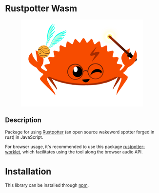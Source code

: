# Rustpotter Wasm

<div align="center">
    <img src="https://raw.githubusercontent.com/GiviMAD/rustpotter/0f1094278c36953cd265dbfe33430a42b176fe0e/logo.png" width="400px"> 
</div>

## Description

Package for using [Rustpotter](https://github.com/GiviMAD/rustpotter) (an open source wakeword spotter forged in rust) in JavaScript.

For browser usage, it's recommended to use this package [rustpotter-worklet](https://github.com/GiviMAD/rustpotter-worklet), which facilitates using the tool along the browser audio API.

# Installation

This library can be installed through [npm](https://www.npmjs.com/package/rustpotter-web).
